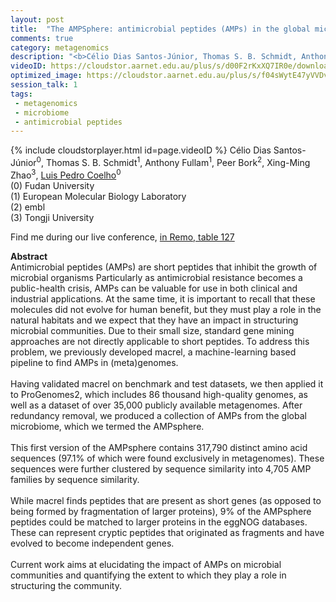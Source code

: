 ```yaml
---
layout: post
title:  "The AMPSphere: antimicrobial peptides (AMPs) in the global microbiome"
comments: true
category: metagenomics
description: "<b>Célio Dias Santos-Júnior, Thomas S. B. Schmidt, Anthony Fullam, Peer Bork, Xing-Ming Zhao, Luis Pedro Coelho</b><br/>Antimicrobial peptides (AMPs) are short peptides t..."
videoID: https://cloudstor.aarnet.edu.au/plus/s/d00F2rKxXQ7IR0e/download
optimized_image: https://cloudstor.aarnet.edu.au/plus/s/f04sWytE47yVVDv/download
session_talk: 1
tags:
 - metagenomics
 - microbiome
 - antimicrobial peptides
---
```

{% include cloudstorplayer.html id=page.videoID %}
Célio Dias Santos-Júnior<sup>0</sup>, Thomas S. B. Schmidt<sup>1</sup>, Anthony Fullam<sup>1</sup>, Peer Bork<sup>2</sup>, Xing-Ming Zhao<sup>3</sup>, <u>Luis Pedro Coelho</u><sup>0</sup><br/>
\(0\) Fudan University<br/>
\(1\) European Molecular Biology Laboratory<br/>
\(2\) embl<br/>
\(3\) Tongji University

Find me during our live conference, [in Remo, table 127](https://remo.co)

<b>Abstract</b><br/>
Antimicrobial peptides \(AMPs\) are short peptides that inhibit the growth of microbial organisms Particularly as antimicrobial resistance becomes a public-health crisis, AMPs can be valuable for use in both clinical and industrial applications. At the same time, it is important to recall that these molecules did not evolve for human benefit, but they must play a role in the natural habitats and we expect that they have an impact in structuring microbial communities. Due to their small size, standard gene mining approaches are not directly applicable to short peptides. To address this problem, we previously developed macrel, a machine-learning based pipeline to find AMPs in \(meta\)genomes.<br/><br/>Having validated macrel on benchmark and test datasets, we then applied it to ProGenomes2, which includes 86 thousand high-quality genomes, as well as a dataset of over 35,000 publicly available metagenomes. After redundancy removal, we produced a collection of AMPs from the global microbiome, which we termed the AMPsphere.<br/><br/>This first version of the AMPsphere contains 317,790 distinct amino acid sequences \(97.1% of which were found exclusively in metagenomes\). These sequences were further clustered by sequence similarity into 4,705 AMP families by sequence similarity.<br/><br/>While macrel finds peptides that are present as short genes \(as opposed to being formed by fragmentation of larger proteins\), 9% of the AMPsphere peptides could be matched to larger proteins in the eggNOG databases. These can represent cryptic peptides that originated as fragments and have evolved to become independent genes.<br/><br/>Current work aims at elucidating the impact of AMPs on microbial communities and quantifying the extent to which they play a role in structuring the community.<br/>

